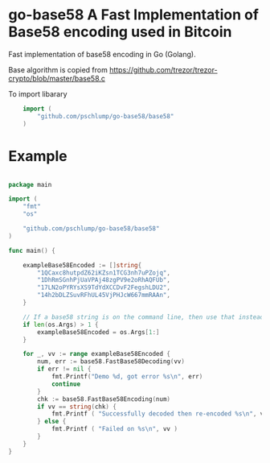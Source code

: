 # go-base58 A Fast Implementation of Base58 encoding used in Bitcoin

Fast implementation of base58 encoding in Go (Golang). 

Base algorithm is copied from https://github.com/trezor/trezor-crypto/blob/master/base58.c

To import libarary

```go
	import (
		"github.com/pschlump/go-base58/base58"
	)
```

# Example

```go

package main

import (
	"fmt"
	"os"

	"github.com/pschlump/go-base58/base58"
)

func main() {

	exampleBase58Encoded := []string{
		"1QCaxc8hutpdZ62iKZsn1TCG3nh7uPZojq",
		"1DhRmSGnhPjUaVPAj48zgPV9e2oRhAQFUb",
		"17LN2oPYRYsXS9TdYdXCCDvF2FegshLDU2",
		"14h2bDLZSuvRFhUL45VjPHJcW667mmRAAn",
	}

	// If a base58 string is on the command line, then use that instead of the 4 exampels above.
	if len(os.Args) > 1 {
		exampleBase58Encoded = os.Args[1:]
	}

	for _, vv := range exampleBase58Encoded {
		num, err := base58.FastBase58Decoding(vv)
		if err != nil {
			fmt.Printf("Demo %d, got error %s\n", err)
			continue
		}
		chk := base58.FastBase58Encoding(num)
		if vv == string(chk) {
			fmt.Printf ( "Successfully decoded then re-encoded %s\n", vv )
		} else {
			fmt.Printf ( "Failed on %s\n", vv )
		}
	}
}

```
